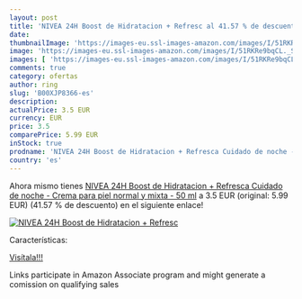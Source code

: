 ```yaml
---
layout: post
title: 'NIVEA 24H Boost de Hidratacion + Refresc al 41.57 % de descuento'
date: 
thumbnailImage: 'https://images-eu.ssl-images-amazon.com/images/I/51RKRe9bqCL._SL200_.jpg'
image: 'https://images-eu.ssl-images-amazon.com/images/I/51RKRe9bqCL._SL200_.jpg'
images: [ 'https://images-eu.ssl-images-amazon.com/images/I/51RKRe9bqCL._SL200_.jpg' ]
comments: true
category: ofertas
author: ring
slug: 'B00XJP8366-es'
description:
actualPrice: 3.5 EUR
currency: EUR
price: 3.5
comparePrice: 5.99 EUR
inStock: true
prodname: 'NIVEA 24H Boost de Hidratacion + Refresca Cuidado de noche - Crema para piel normal y mixta - 50 ml'
country: 'es'
---
```


Ahora mismo tienes [NIVEA 24H Boost de Hidratacion + Refresca Cuidado de noche - Crema para piel normal y mixta - 50 ml](https://www.amazon.es/dp/B00XJP8366/?tag=tolees-21) a 3.5 EUR (original: 5.99 EUR) (41.57 %  de descuento) en el siguiente enlace!

[![NIVEA 24H Boost de Hidratacion + Refresc](https://images-eu.ssl-images-amazon.com/images/I/51RKRe9bqCL._SL200_.jpg)](https://www.amazon.es/dp/B00XJP8366/?tag=tolees-21)

Características:


[Visítala!!!](https://www.amazon.es/dp/B00XJP8366/?tag=tolees-21)

Links participate in Amazon Associate program and might generate a comission on qualifying sales
